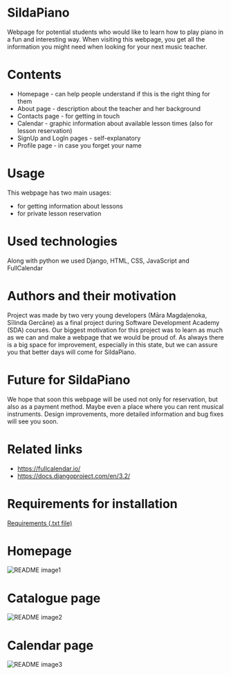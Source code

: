 # SildaPiano
Webpage for potential students who would like to learn how to play piano in a fun and interesting way. When visiting this webpage, you get all the information you might need when looking for your next music teacher. 
# Contents
- Homepage - can help people understand if this is the right thing for them
- About page - description about the teacher and her background
- Contacts page - for getting in touch
- Calendar - graphic information about available lesson times (also for lesson reservation)
- SignUp and LogIn pages - self-explanatory
- Profile page - in case you forget your name
# Usage
This webpage has two main usages:
- for getting information about lessons
- for private lesson reservation
# Used technologies
Along with python we used Django, HTML, CSS, JavaScript and FullCalendar
# Authors and their motivation
Project was made by two very young developers (Māra Magdaļenoka, Sīlinda Gercāne) as a final project during Software Development Academy (SDA) courses. Our biggest motivation for this project was to learn as much as we can and make a webpage that we would be proud of. As always there is a big space for improvement, especially in this state, but we can assure you that better days will come for SildaPiano. 
# Future for SildaPiano
We hope that soon this webpage will be used not only for reservation, but also as a payment method. Maybe even a place where you can rent musical instruments. Design improvements, more detailed information and bug fixes will see you soon.
# Related links
- https://fullcalendar.io/
- https://docs.djangoproject.com/en/3.2/
# Requirements for installation
[Requirements (.txt file)](requirements.txt)

# Homepage
![README image1](https://user-images.githubusercontent.com/78618418/131230309-27ed5f17-f344-4e0e-b7e1-939deeca0f18.JPG)
# Catalogue page
![README image2](https://user-images.githubusercontent.com/78618418/131230312-a0b7c3af-68a2-497c-b35e-6323ef88ba18.JPG)
# Calendar page
![README image3](https://user-images.githubusercontent.com/78618418/131230315-8342eaf1-90f1-4854-8157-d0bc2c35d8b2.JPG)
